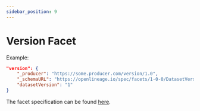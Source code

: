 ```yaml
---
sidebar_position: 9
---
```


# Version Facet

Example:

```json
"version": {
    "_producer": "https://some.producer.com/version/1.0",
    "_schemaURL": "https://openlineage.io/spec/facets/1-0-0/DatasetVersionDatasetFacet.json",
	"datasetVersion": "1"
}
```
The facet specification can be found [here](https://openlineage.io/spec/facets/1-0-0/DatasetVersionDatasetFacet.json).